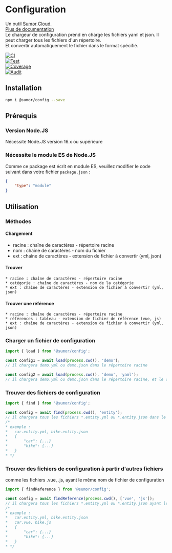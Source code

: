 # Configuration
Un outil [Sumor Cloud](https://sumor.cloud).  
[Plus de documentation](https://sumor.cloud)  
Le chargeur de configuration prend en charge les fichiers yaml et json. Il peut charger tous les fichiers d'un répertoire.  
Et convertir automatiquement le fichier dans le format spécifié.

[![CI](https://github.com/sumor-cloud/config/actions/workflows/ci.yml/badge.svg)](https://github.com/sumor-cloud/config/actions/workflows/ci.yml)  
[![Test](https://github.com/sumor-cloud/config/actions/workflows/ut.yml/badge.svg)](https://github.com/sumor-cloud/config/actions/workflows/ut.yml)  
[![Coverage](https://github.com/sumor-cloud/config/actions/workflows/coverage.yml/badge.svg)](https://github.com/sumor-cloud/config/actions/workflows/coverage.yml)  
[![Audit](https://github.com/sumor-cloud/config/actions/workflows/audit.yml/badge.svg)](https://github.com/sumor-cloud/config/actions/workflows/audit.yml)

## Installation
```bash
npm i @sumor/config --save
```

## Prérequis

### Version Node.JS
Nécessite Node.JS version 16.x ou supérieure

### Nécessite le module ES de Node.JS
Comme ce package est écrit en module ES, veuillez modifier le code suivant dans votre fichier `package.json` :
```json
{
    "type": "module"
}
```

## Utilisation

### Méthodes

#### Chargement
 * racine : chaîne de caractères - répertoire racine
 * nom : chaîne de caractères - nom du fichier
 * ext : chaîne de caractères - extension de fichier à convertir (yml, json)

#### Trouver
    * racine : chaîne de caractères - répertoire racine
    * catégorie : chaîne de caractères - nom de la catégorie
    * ext : chaîne de caractères - extension de fichier à convertir (yml, json)

#### Trouver une référence
    * racine : chaîne de caractères - répertoire racine
    * références : tableau - extension de fichier de référence (vue, js)
    * ext : chaîne de caractères - extension de fichier à convertir (yml, json)

### Charger un fichier de configuration

```javascript
import { load } from '@sumor/config';

const config1 = await load(process.cwd(), 'demo');
// il chargera demo.yml ou demo.json dans le répertoire racine

const config2 = await load(process.cwd(), 'demo', 'yaml');
// il chargera demo.yml ou demo.json dans le répertoire racine, et le convertira en fichier au format yaml

```

### Trouver des fichiers de configuration

```javascript
import { find } from '@sumor/config';

const config = await find(process.cwd(), 'entity');
// il chargera tous les fichiers *.entity.yml ou *.entity.json dans le répertoire racine
/*
* exemple :
*   car.entity.yml, bike.entity.json
*   {
*       "car": {...}
*       "bike": {...}
*   }
* */
```

### Trouver des fichiers de configuration à partir d'autres fichiers
comme les fichiers .vue, .js, ayant le même nom de fichier de configuration

```javascript
import { findReference } from '@sumor/config';

const config = await findReference(process.cwd(), ['vue', 'js']);
// il chargera tous les fichiers *.entity.yml ou *.entity.json ayant le même nom que *.vue ou *.js dans le répertoire racine
/*
* exemple :
*   car.entity.yml, bike.entity.json
*   car.vue, bike.js
*   {
*       "car": {...}
*       "bike": {...}
*   }
* */
```